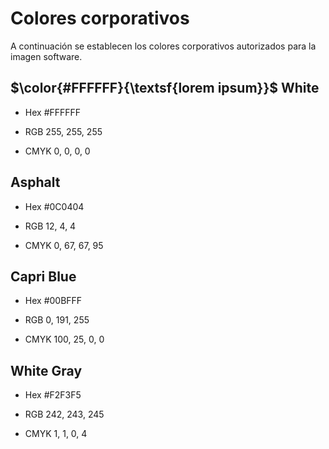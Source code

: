 # Colores corporativos

A continuación se establecen los colores corporativos autorizados para la imagen software.

## $\color{#FFFFFF}{\textsf{lorem ipsum}}$ White
- Hex #FFFFFF

- RGB 255, 255, 255

- CMYK 0, 0, 0, 0

## Asphalt
- Hex #0C0404

- RGB 12, 4, 4

- CMYK 0, 67, 67, 95

## Capri Blue
- Hex #00BFFF

- RGB 0, 191, 255

- CMYK 100, 25, 0, 0

## White Gray
- Hex #F2F3F5

- RGB 242, 243, 245

- CMYK 1, 1, 0, 4
